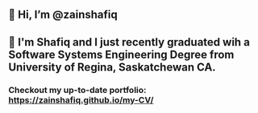 ## 👋 Hi, I’m @zainshafiq

## 🌱 I'm Shafiq and I just recently graduated wih a Software Systems Engineering Degree from University of Regina, Saskatchewan CA.

### Checkout my up-to-date portfolio: https://zainshafiq.github.io/my-CV/




<!---
zainshafiq/zainshafiq is a ✨ special ✨ repository because its `README.md` (this file) appears on your GitHub profile.
You can click the Preview link to take a look at your changes.
--->
